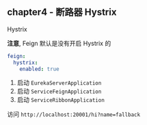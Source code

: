 chapter4 - 断路器 Hystrix
---

Hystrix

**注意**, Feign 默认是没有开启 Hystrix 的

```yml
feign:
  hystrix:
    enabled: true
```


1. 启动 `EurekaServerApplication`
2. 启动 `ServiceFeignApplication`
3. 启动 `ServiceRibbonApplication`

访问 `http://localhost:20001/hi?name=fallback` 